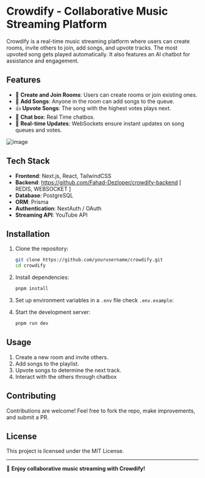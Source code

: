 # Crowdify - Collaborative Music Streaming Platform

Crowdify is a real-time music streaming platform where users can create rooms, invite others to join, add songs, and upvote tracks. The most upvoted song gets played automatically. It also features an AI chatbot for assistance and engagement.

## Features

- 🎵 **Create and Join Rooms**: Users can create rooms or join existing ones.
- 📌 **Add Songs**: Anyone in the room can add songs to the queue.
- 👍 **Upvote Songs**: The song with the highest votes plays next.
- 🤖 **Chat box**: Real Time chatbox.
- 🔄 **Real-time Updates**: WebSockets ensure instant updates on song queues and votes.

![image](https://github.com/user-attachments/assets/df99912c-3181-490b-8996-c47495fa93b6)


## Tech Stack

- **Frontend**: Next.js, React, TailwindCSS
- **Backend**: https://github.com/Fahad-Dezloper/crowdify-backend [ REDIS, WEBSOCKET ]
- **Database**: PostgreSQL
- **ORM**: Prisma
- **Authentication**: NextAuth / OAuth
- **Streaming API**: YouTube API

## Installation

1. Clone the repository:
   ```sh
   git clone https://github.com/yourusername/crowdify.git
   cd crowdify
   ```

2. Install dependencies:
   ```sh
   pnpm install
   ```

3. Set up environment variables in a `.env` file check `.env.example`:


4. Start the development server:
   ```sh
   pnpm run dev
   ```

## Usage

1. Create a new room and invite others.
2. Add songs to the playlist.
3. Upvote songs to determine the next track.
4. Interact with the others through chatbox

## Contributing

Contributions are welcome! Feel free to fork the repo, make improvements, and submit a PR.

## License

This project is licensed under the MIT License.

---

🚀 **Enjoy collaborative music streaming with Crowdify!**
